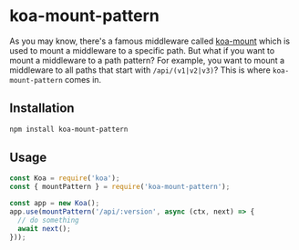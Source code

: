 # koa-mount-pattern

As you may know, there's a famous middleware called [koa-mount](https://github.com/koajs/mount) which is used to mount a middleware to a specific path. But what if you want to mount a middleware to a path pattern? For example, you want to mount a middleware to all paths that start with `/api/(v1|v2|v3)`? This is where `koa-mount-pattern` comes in.

## Installation

```bash
npm install koa-mount-pattern
```

## Usage

```js
const Koa = require('koa');
const { mountPattern } = require('koa-mount-pattern');

const app = new Koa();
app.use(mountPattern('/api/:version', async (ctx, next) => {
  // do something
  await next();
}));
```